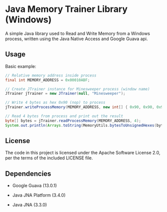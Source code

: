 Java Memory Trainer Library (Windows)
=====================================
A simple Java library used to Read and Write Memory from a Windows process, written using the Java Native Access and Google Guava api.


Usage
-----
Basic example:
```java
// Relative memory address inside process
final int MEMORY_ADDRESS = 0x00010ABF;

// Create JTrainer instance for Minesweeper process (window name)
JTrainer jTrainer = new JTrainer(null, "Minesweeper");

// Write 4 bytes as hex 0x90 (nop) to process
jTrainer.writeProcessMemory(MEMORY_ADDRESS, new int[] { 0x90, 0x90, 0x90, 0x90 });

// Read 4 bytes from process and print out the result
byte[] bytes = jTrainer.readProcessMemory(MEMORY_ADDRESS, 4);
System.out.println(Arrays.toString(MemoryUtils.bytesToUnsignedHexes(bytes));
```

License
-------
The code in this project is licensed under the Apache
Software License 2.0, per the terms of the included LICENSE
file.

Dependencies
------------
* Google Guava (13.0.1)

* Java JNA Platform (3.4.0)

* Java JNA (3.3.0)